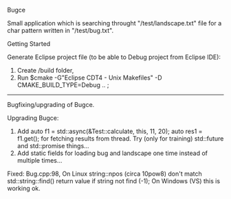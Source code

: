 Bugce

Small application which is searching throught "/test/landscape.txt" file for a char pattern written in "/test/bug.txt".

Getting Started

Generate Eclipse project file (to be able to Debug project from Eclipse IDE):
1. Create /build folder,
2. Run $cmake -G"Eclipse CDT4 - Unix Makefiles" -D CMAKE_BUILD_TYPE=Debug .. ;

--------------------------------------------------------------------------------------------------------------------------
Bugfixing/upgrading of Bugce.

Upgrading Bugce:
1. Add auto f1 = std::async(&Test::calculate, this, 11, 20);
       auto res1 = f1.get();
   for fetching results from thread. Try (only for training) std::future and std::promise things...
2. Add static fields for loading bug and landscape one time instead of multiple times...

Fixed:
Bug.cpp:98, On Linux string::npos (circa 10pow8) don't match std::string::find() return value if string not find (-1); On Windows (VS) this is working ok.
